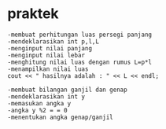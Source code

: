 # praktek
	-membuat perhitungan luas persegi panjang 
	-mendeklarasikan int p,l,L
	-menginput nilai panjang
	-menginput nilai lebar 
	-menghitung nilai luas dengan rumus L=p*l
	-menampilkan nilai luas 
	cout << " hasilnya adalah : " << L << endl;
	
	-membuat bilangan ganjil dan genap
	-mendeklarasikan int y
	-memasukan angka y
	-angka y %2 = = 0
	-menentukan angka genap/ganjil
